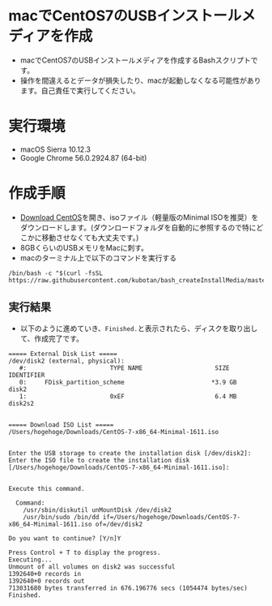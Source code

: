 # macでCentOS7のUSBインストールメディアを作成
- macでCentOS7のUSBインストールメディアを作成するBashスクリプトです。
- 操作を間違えるとデータが損失したり、macが起動しなくなる可能性があります。自己責任で実行してください。

# 実行環境
- macOS Sierra 10.12.3
- Google Chrome 56.0.2924.87 (64-bit)

# 作成手順
- [Download CentOS](https://www.centos.org/download/)を開き、isoファイル（軽量版のMinimal ISOを推奨）をダウンロードします。(ダウンロードフォルダを自動的に参照するので特にどこかに移動させなくても大丈夫です。)
- 8GBくらいのUSBメモリをMacに刺す。
- macのターミナル上で以下のコマンドを実行する
```
/bin/bash -c "$(curl -fsSL https://raw.githubusercontent.com/kubotan/bash_createInstallMedia/master/createInstallMedia.sh)"
```
## 実行結果
- 以下のように進めていき、`Finished.`と表示されたら、ディスクを取り出して、作成完了です。
```
===== External Disk List =====
/dev/disk2 (external, physical):
   #:                       TYPE NAME                    SIZE       IDENTIFIER
   0:     FDisk_partition_scheme                        *3.9 GB     disk2
   1:                       0xEF                         6.4 MB     disk2s2


===== Download ISO List =====
/Users/hogehoge/Downloads/CentOS-7-x86_64-Minimal-1611.iso


Enter the USB storage to create the installation disk [/dev/disk2]: 
Enter the ISO file to create the installation disk [/Users/hogehoge/Downloads/CentOS-7-x86_64-Minimal-1611.iso]: 


Execute this command.

  Command:
    /usr/sbin/diskutil unMountDisk /dev/disk2
    /usr/bin/sudo /bin/dd if=/Users/hogehoge/Downloads/CentOS-7-x86_64-Minimal-1611.iso of=/dev/disk2

Do you want to continue? [Y/n]Y

Press Control + T to display the progress.
Executing...
Unmount of all volumes on disk2 was successful
1392640+0 records in
1392640+0 records out
713031680 bytes transferred in 676.196776 secs (1054474 bytes/sec)
Finished.
```
